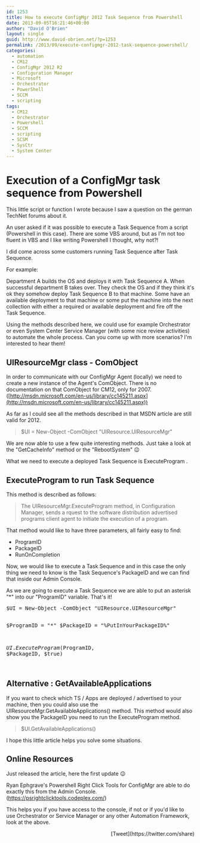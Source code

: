 ```yaml
---
id: 1253
title: How to execute ConfigMgr 2012 Task Sequence from Powershell
date: 2013-09-05T16:21:46+00:00
author: "David O'Brien"
layout: single
guid: http://www.david-obrien.net/?p=1253
permalink: /2013/09/execute-configmgr-2012-task-sequence-powershell/
categories:
  - automation
  - CM12
  - ConfigMgr 2012 R2
  - Configuration Manager
  - Microsoft
  - Orchestrator
  - PowerShell
  - SCCM
  - scripting
tags:
  - CM12
  - Orchestrator
  - Powershell
  - SCCM
  - scripting
  - SCSM
  - SysCtr
  - System Center
---
```

# Execution of a ConfigMgr task sequence from Powershell

This little script or function I wrote because I saw a question on the german TechNet forums about it.

An user asked if it was possible to execute a Task Sequence from a script (Powershell in this case). There are some VBS around, but as I'm not too fluent in VBS and I like writing Powershell I thought, why not?!

I did come across some customers running Task Sequence after Task Sequence.
  
For example:

Department A builds the OS and deploys it with Task Sequence A. When successful department B takes over. They check the OS and if they think it's ok they somehow deploy Task Sequence B to that machine. Some have an available deployment to that machine or some put the machine into the next collection with either a required or available deployment and fire off the Task Sequence.

Using the methods described here, we could use for example Orchestrator or even System Center Service Manager (with some nice review activities) to automate the whole process. Can you come up with more scenarios? I'm interested to hear them!

## UIResourceMgr class - ComObject

In order to communicate with our ConfigMgr Agent (locally) we need to create a new instance of the Agent's ComObject. There is no documentation on that ComObject for CM12, only for 2007. ([http://msdn.microsoft.com/en-us/library/cc145211.aspx](http://msdn.microsoft.com/en-us/library/cc145211.aspx))
  
As far as I could see all the methods described in that MSDN article are still valid for 2012.

> $UI = New-Object -ComObject "UIResource.UIResourceMgr"

We are now able to use a few quite interesting methods. Just take a look at the "GetCacheInfo" method or the "RebootSystem" 😉

What we need to execute a deployed Task Sequence is ExecuteProgram .

## ExecuteProgram to run Task Sequence

This method is described as follows:

> The UIResourceMgr.ExecuteProgram method, in Configuration Manager, sends a rquest to the software distribution advertised programs client agent to initiate the execution of a program.

That method would like to have three parameters, all fairly easy to find:

  * ProgramID
  * PackageID
  * RunOnCompletion

Now, we would like to execute a Task Sequence and in this case the only thing we need to know is the Task Sequence's PackageID and we can find that inside our Admin Console.
  
As we are going to execute a Task Sequence we are able to put an asterisk "*" into our "ProgramID" variable. That's it!

<div class="wlWriterEditableSmartContent" id="scid:812469c5-0cb0-4c63-8c15-c81123a09de7:18b69a5f-6d64-49ec-9ed1-765912598076" style="float: none; margin: 0px; display: inline; padding: 0px;">
  <pre class="php:nogutter:nocontrols">$UI = New-Object -ComObject "UIResource.UIResourceMgr"

$ProgramID = "*"
$PackageID = "%PutInYourPackageID%"

$UI.ExecuteProgram($ProgramID, $PackageID, $true)
</div>

## Alternative : GetAvailableApplications

If you want to check which TS / Apps are deployed / advertised to your machine, then you could also use the UIResourceMgr.GetAvailableApplications() method. This method would also show you the PackageID you need to run the ExecuteProgram method.

> $UI.GetAvailableApplications()

I hope this little article helps you solve some situations.

## Online Resources

Just released the article, here the first update 😉
  
Ryan Ephgrave's Powershell Right Click Tools for ConfigMgr are able to do exactly this from the Admin Console. (https://psrightclicktools.codeplex.com/)
  
This helps you if you have access to the console, if not or if you'd like to use Orchestrator or Service Manager or any other Automation Framework, look at the above. 

<div style="float: right; margin-left: 10px;">
  [Tweet](https://twitter.com/share)
</div>


